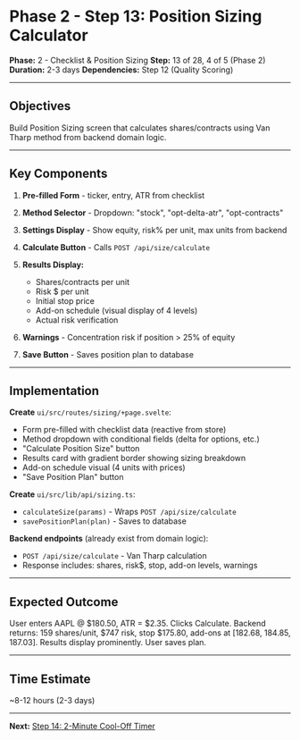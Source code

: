 # Phase 2 - Step 13: Position Sizing Calculator

**Phase:** 2 - Checklist & Position Sizing
**Step:** 13 of 28, 4 of 5 (Phase 2)
**Duration:** 2-3 days
**Dependencies:** Step 12 (Quality Scoring)

---

## Objectives

Build Position Sizing screen that calculates shares/contracts using Van Tharp method from backend domain logic.

---

## Key Components

1. **Pre-filled Form** - ticker, entry, ATR from checklist
2. **Method Selector** - Dropdown: "stock", "opt-delta-atr", "opt-contracts"
3. **Settings Display** - Show equity, risk% per unit, max units from backend
4. **Calculate Button** - Calls `POST /api/size/calculate`
5. **Results Display:**
   - Shares/contracts per unit
   - Risk $ per unit
   - Initial stop price
   - Add-on schedule (visual display of 4 levels)
   - Actual risk verification

6. **Warnings** - Concentration risk if position > 25% of equity
7. **Save Button** - Saves position plan to database

---

## Implementation

**Create** `ui/src/routes/sizing/+page.svelte`:
- Form pre-filled with checklist data (reactive from store)
- Method dropdown with conditional fields (delta for options, etc.)
- "Calculate Position Size" button
- Results card with gradient border showing sizing breakdown
- Add-on schedule visual (4 units with prices)
- "Save Position Plan" button

**Create** `ui/src/lib/api/sizing.ts`:
- `calculateSize(params)` - Wraps `POST /api/size/calculate`
- `savePositionPlan(plan)` - Saves to database

**Backend endpoints** (already exist from domain logic):
- `POST /api/size/calculate` - Van Tharp calculation
- Response includes: shares, risk$, stop, add-on levels, warnings

---

## Expected Outcome

User enters AAPL @ $180.50, ATR = $2.35. Clicks Calculate. Backend returns: 159 shares/unit, $747 risk, stop $175.80, add-ons at [182.68, 184.85, 187.03]. Results display prominently. User saves plan.

---

## Time Estimate

~8-12 hours (2-3 days)

---

**Next:** [Step 14: 2-Minute Cool-Off Timer](phase2-step14-cooloff-timer.md)
